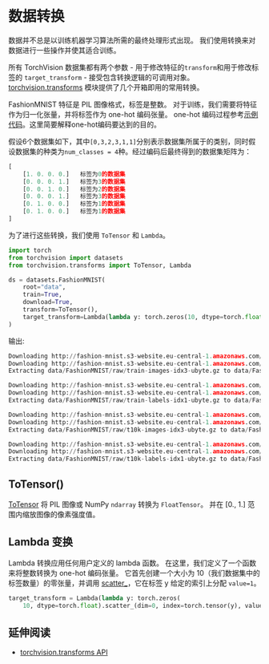 # 数据转换
数据并不总是以训练机器学习算法所需的最终处理形式出现。 我们使用转换来对数据进行一些操作并使其适合训练。

所有 TorchVision 数据集都有两个参数 - 用于修改特征的`transform`和用于修改标签的 `target_transform` - 接受包含转换逻辑的可调用对象。[torchvision.transforms](https://pytorch.org/vision/stable/transforms.html) 模块提供了几个开箱即用的常用转换。

FashionMNIST 特征是 PIL 图像格式，标签是整数。 对于训练，我们需要将特征作为归一化张量，并将标签作为 one-hot 编码张量。 one-hot 编码过程参考[示例代码](https://github.com/HuangRunHua/Pytorch-Knowledge/blob/main/Transforms/one_hot_example.py)。这里简要解释one-hot编码要达到的目的。

假设6个数据集如下，其中`[0,3,2,3,1,1]`分别表示数据集所属于的类别，同时假设数据集的种类为`num_classes = 4`种。经过编码后最终得到的数据集矩阵为：
```python
[ 
    [1. 0. 0. 0.]   标签为0的数据集
    [0. 0. 0. 1.]   标签为3的数据集
    [0. 0. 1. 0.]   标签为2的数据集
    [0. 0. 0. 1.]   标签为3的数据集
    [0. 1. 0. 0.]   标签为1的数据集
    [0. 1. 0. 0.]   标签为1的数据集
]  
```
为了进行这些转换，我们使用 `ToTensor` 和 `Lambda`。

```python
import torch
from torchvision import datasets
from torchvision.transforms import ToTensor, Lambda

ds = datasets.FashionMNIST(
    root="data",
    train=True,
    download=True,
    transform=ToTensor(),
    target_transform=Lambda(lambda y: torch.zeros(10, dtype=torch.float).scatter_(0, torch.tensor(y), value=1))
)
```

输出:
```python
Downloading http://fashion-mnist.s3-website.eu-central-1.amazonaws.com/train-images-idx3-ubyte.gz
Downloading http://fashion-mnist.s3-website.eu-central-1.amazonaws.com/train-images-idx3-ubyte.gz to data/FashionMNIST/raw/train-images-idx3-ubyte.gz
Extracting data/FashionMNIST/raw/train-images-idx3-ubyte.gz to data/FashionMNIST/raw

Downloading http://fashion-mnist.s3-website.eu-central-1.amazonaws.com/train-labels-idx1-ubyte.gz
Downloading http://fashion-mnist.s3-website.eu-central-1.amazonaws.com/train-labels-idx1-ubyte.gz to data/FashionMNIST/raw/train-labels-idx1-ubyte.gz
Extracting data/FashionMNIST/raw/train-labels-idx1-ubyte.gz to data/FashionMNIST/raw

Downloading http://fashion-mnist.s3-website.eu-central-1.amazonaws.com/t10k-images-idx3-ubyte.gz
Downloading http://fashion-mnist.s3-website.eu-central-1.amazonaws.com/t10k-images-idx3-ubyte.gz to data/FashionMNIST/raw/t10k-images-idx3-ubyte.gz
Extracting data/FashionMNIST/raw/t10k-images-idx3-ubyte.gz to data/FashionMNIST/raw

Downloading http://fashion-mnist.s3-website.eu-central-1.amazonaws.com/t10k-labels-idx1-ubyte.gz
Downloading http://fashion-mnist.s3-website.eu-central-1.amazonaws.com/t10k-labels-idx1-ubyte.gz to data/FashionMNIST/raw/t10k-labels-idx1-ubyte.gz
Extracting data/FashionMNIST/raw/t10k-labels-idx1-ubyte.gz to data/FashionMNIST/raw
```

## ToTensor()
[ToTensor](https://pytorch.org/vision/stable/transforms.html#torchvision.transforms.ToTensor) 将 PIL 图像或 NumPy `ndarray` 转换为 `FloatTensor`。 并在 [0., 1.] 范围内缩放图像的像素强度值。

## Lambda 变换

Lambda 转换应用任何用户定义的 lambda 函数。 在这里，我们定义了一个函数来将整数转换为 one-hot 编码张量。 它首先创建一个大小为 10（我们数据集中的标签数量）的零张量，并调用 [scatter_](https://pytorch.org/docs/stable/generated/torch.Tensor.scatter_.html)，它在标签 y 给定的索引上分配 `value=1`。

```python
target_transform = Lambda(lambda y: torch.zeros(
    10, dtype=torch.float).scatter_(dim=0, index=torch.tensor(y), value=1))
```

## 延伸阅读
- [torchvision.transforms API](https://pytorch.org/vision/stable/transforms.html)
